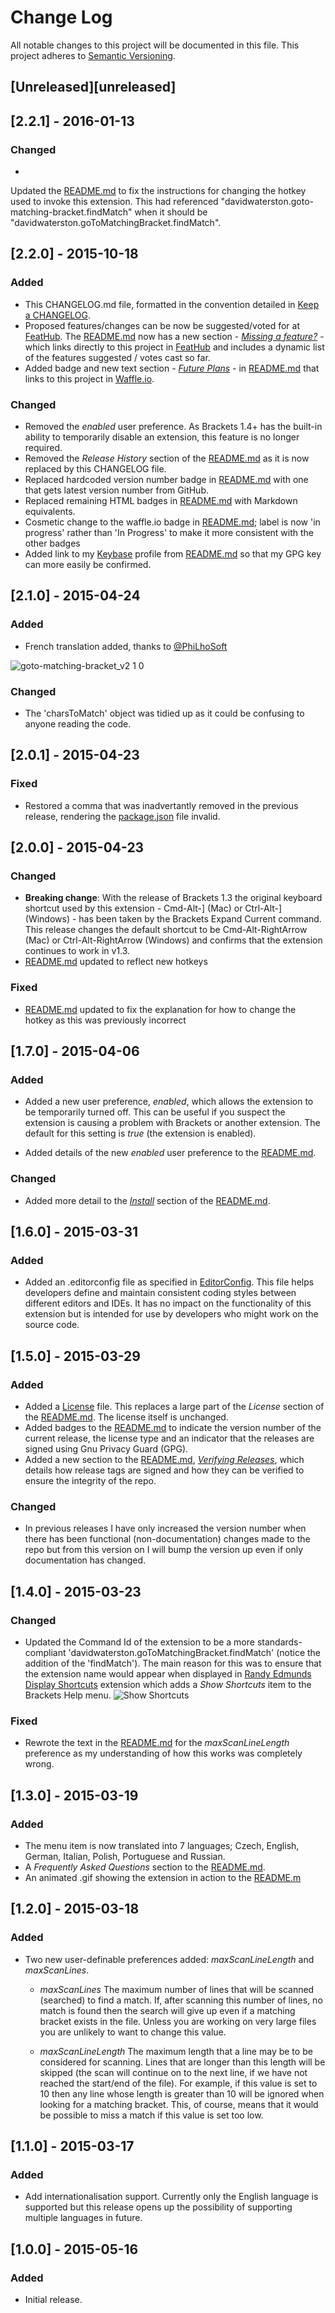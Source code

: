 # Change Log
All notable changes to this project will be documented in this file.
This project adheres to [Semantic Versioning](http://semver.org/).

## [Unreleased][unreleased]


## [2.2.1] - 2016-01-13

### Changed
-
Updated the [README.md](https://github.com/davidwaterston/goto-matching-bracket/blob/master/README.md) to fix the instructions for changing the hotkey used to invoke this extension. This had referenced "davidwaterston.goto-matching-bracket.findMatch" when it should be "davidwaterston.goToMatchingBracket.findMatch".


## [2.2.0] - 2015-10-18
### Added
- This CHANGELOG.md file, formatted in the convention detailed in [Keep a CHANGELOG](http://keepachangelog.com).
- Proposed features/changes can be now be suggested/voted for at [FeatHub](http://feathub.com/davidwaterston/goto-matching-bracket). The [README.md](https://github.com/davidwaterston/goto-matching-bracket/blob/master/README.md) now has a new section - [_Missing a feature?_](https://github.com/davidwaterston/goto-matching-bracket#missing-a-feature) - which links directly to this project in [FeatHub](http://feathub.com/davidwaterston/goto-matching-bracket) and includes a dynamic list of the features suggested / votes cast so far.
- Added badge and new text section - [_Future Plans_](https://github.com/davidwaterston/goto-matching-bracket#future-plans) - in [README.md](https://github.com/davidwaterston/goto-matching-bracket/blob/master/README.md) that links to this project in [Waffle.io](https://waffle.io/davidwaterston/goto-matching-bracket).

### Changed
- Removed the _enabled_ user preference. As Brackets 1.4+ has the built-in ability to temporarily disable an extension, this feature is no longer required.
- Removed the _Release History_ section of the [README.md](https://github.com/davidwaterston/goto-matching-bracket/blob/master/README.md) as it is now replaced by this CHANGELOG file.
- Replaced hardcoded version number badge in [README.md](https://github.com/davidwaterston/goto-matching-bracket/blob/master/README.md) with one that gets latest version number from GitHub.
- Replaced remaining HTML badges in [README.md](https://github.com/davidwaterston/goto-matching-bracket/blob/master/README.md) with Markdown equivalents.
- Cosmetic change to the waffle.io badge in [README.md](https://github.com/davidwaterston/goto-matching-bracket/blob/master/README.md); label is now 'in progress' rather than 'In Progress' to make it more consistent with the other badges
- Added link to my [Keybase](https://keybase.io/davidwaterston) profile from [README.md](https://github.com/davidwaterston/goto-matching-bracket/blob/master/README.md) so that my GPG key can more easily be confirmed.


## [2.1.0] - 2015-04-24
### Added
- French translation added, thanks to [@PhiLhoSoft](https://github.com/PhiLhoSoft)

![goto-matching-bracket_v2 1 0](https://cloud.githubusercontent.com/assets/876545/7787797/9c254ae0-0216-11e5-8ea1-ac51d4da5752.png)

### Changed
- The 'charsToMatch' object was tidied up as it could be confusing to anyone reading the code.


## [2.0.1] - 2015-04-23

### Fixed
- Restored a comma that was inadvertantly removed in the previous release, rendering the [package.json](https://github.com/davidwaterston/goto-matching-bracket/blob/master/package.json) file invalid.


## [2.0.0] - 2015-04-23

### Changed
- __Breaking change__: With the release of Brackets 1.3 the original keyboard shortcut used by this extension - Cmd-Alt-] (Mac) or Ctrl-Alt-] (Windows) - has been taken by the Brackets Expand Current command. This release changes the default shortcut to be Cmd-Alt-RightArrow (Mac) or Ctrl-Alt-RightArrow (Windows) and confirms that the extension continues to work in v1.3.
- [README.md](https://github.com/davidwaterston/goto-matching-bracket/blob/master/README.md) updated to reflect new hotkeys

### Fixed
- [README.md](https://github.com/davidwaterston/goto-matching-bracket/blob/master/README.md) updated to fix the explanation for how to change the hotkey as this was previously incorrect


## [1.7.0] - 2015-04-06

### Added
- Added a new user preference, _enabled_, which allows the extension to be temporarily turned off. This can be useful if you suspect the extension is causing a problem with Brackets or another extension. The default for this setting is _true_ (the extension is enabled).

- Added details of the new _enabled_ user preference to the [README.md](https://github.com/davidwaterston/goto-matching-bracket/blob/master/README.md).

### Changed
- Added more detail to the [_Install_](https://github.com/davidwaterston/goto-matching-bracket#install) section of the [README.md](https://github.com/davidwaterston/goto-matching-bracket/blob/master/README.md).


## [1.6.0] - 2015-03-31

### Added
- Added an .editorconfig file as specified in [EditorConfig](http://editorconfig.org).
This file helps developers define and maintain consistent coding styles between different editors and IDEs. It has no impact on the functionality of this extension but is intended for use by developers who might work on the source code.

## [1.5.0] - 2015-03-29

### Added
- Added a [License](https://github.com/davidwaterston/goto-matching-bracket/blob/master/LICENSE) file. This replaces a large part of the _License_ section of the [README.md](https://github.com/davidwaterston/goto-matching-bracket/blob/master/README.md). The license itself is unchanged.
- Added badges to the [README.md](https://github.com/davidwaterston/goto-matching-bracket/blob/master/README.md) to indicate the version number of the current release, the license type and an indicator that the releases are signed using Gnu Privacy Guard (GPG).
- Added a new section to the [README.md](https://github.com/davidwaterston/goto-matching-bracket/blob/master/README.md), [_Verifying Releases_](https://github.com/davidwaterston/goto-matching-bracket#verifying-releases), which details how release tags are signed and how they can be verified to ensure the integrity of the repo.

### Changed
- In previous releases I have only increased the version number when there has been functional (non-documentation) changes made to the repo but from this version on I will bump the version up even if only documentation has changed.

## [1.4.0] - 2015-03-23

### Changed
- Updated the Command Id of the extension to be a more standards-compliant 'davidwaterston.goToMatchingBracket.findMatch' (notice the addition of the 'findMatch'). The main reason for this was to ensure that the extension name would appear when displayed in [Randy Edmunds](https://github.com/redmunds) [Display Shortcuts](https://github.com/redmunds/brackets-display-shortcuts) extension which adds a _Show Shortcuts_ item to the Brackets Help menu. ![Show Shortcuts](https://dvolvr.files.wordpress.com/2015/03/users_davidwaterston_library_application_support_brackets_extensions_user_davidwaterston_goto-matching-bracket_main_js__test2__e28094_brackets1.png "Show Shortcuts")

### Fixed
- Rewrote the text in the [README.md](https://github.com/davidwaterston/goto-matching-bracket/blob/master/README.md) for the _maxScanLineLength_ preference as my understanding of how this works was completely wrong.


## [1.3.0] - 2015-03-19

### Added
- The menu item is now translated into 7 languages; Czech, English, German, Italian, Polish, Portuguese and Russian.
- A _Frequently Asked Questions_ section to the [README.md](https://github.com/davidwaterston/goto-matching-bracket/blob/master/README.md#frequently-asked-questions).
- An animated .gif showing the extension in action to the [README.m](https://github.com/davidwaterston/goto-matching-bracket/blob/master/README.md)


## [1.2.0] - 2015-03-18

### Added
- Two new user-definable preferences added: _maxScanLineLength_ and _maxScanLines_.
  - _maxScanLines_
The maximum number of lines that will be scanned (searched) to find a match. If, after scanning this number of lines, no match is found then the search will give up even if a matching bracket exists in the file. Unless you are working on very large files you are unlikely to want to change this value.

  - _maxScanLineLength_
The maximum length that a line may be to be considered for scanning. Lines that are longer than this length will be skipped (the scan will continue on to the next line, if we have not reached the start/end of the file). For example, if this value is set to 10 then any line whose length is greater than 10 will be ignored when looking for a matching bracket. This, of course, means that it would be possible to miss a match if this value is set too low.


## [1.1.0] - 2015-03-17

### Added
- Add internationalisation support. Currently only the English language is supported but this release opens up the possibility of supporting multiple languages in future.


## [1.0.0] - 2015-05-16

### Added
- Initial release.
